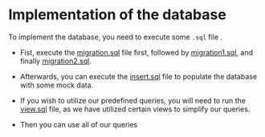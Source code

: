 # Implementation of the database

To implement the database, you need to execute some `.sql` file .

- Fist, execute the [migration.sql](./migrations/migration.sql) file first, followed by [migration1.sql](./migrations/migration1.sql), and finally [migration2.sql](./migrations/migration2.sql).

- Afterwards, you can execute the [insert.sql](./insert.sql) file to populate the database with some mock data.

- If you wish to utilize our predefined queries, you will need to run the [view.sql](./queries/view/view.sql) file, as we have utilized certain views to simplify our queries.

- Then you can use all of our queries